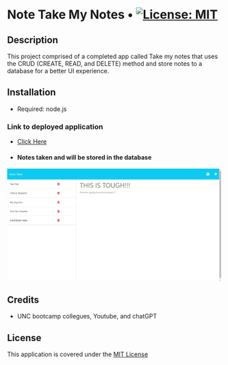 # Note Take My Notes • [![License: MIT](https://img.shields.io/badge/License-MIT-yellow.svg)](https://opensource.org/licenses/MIT)

## Description

This project comprised of a completed app called Take my notes that uses the CRUD (CREATE, READ, and DELETE) method and store notes to a database for a better UI experience.

## Installation

- Required: node.js

### Link to deployed application

- [Click Here]()
- #### Notes taken and will be stored in the database

<img width="500px" src="./images/Screenshot_Note_Taker.png" />

## Credits

- UNC bootcamp collegues, Youtube, and chatGPT

## License

This application is covered under the [MIT License](./LICENSE)
